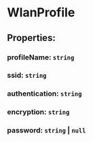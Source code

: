 # **WlanProfile**

## **Properties**:

### profileName: `string`

### ssid: `string`

### authentication: `string`

### encryption: `string`

### password: `string` | `null`
